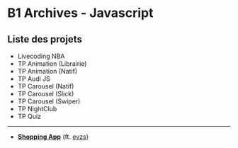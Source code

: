 # B1 Archives - Javascript

## Liste des projets

- Livecoding NBA
- TP Animation (Librairie)
- TP Animation (Natif)
- TP Audi JS
- TP Carousel (Natif)
- TP Carousel (Slick)
- TP Carousel (Swiper)
- TP NightClub
- TP Quiz

---

- [**Shopping App**](https://github.com/evzs/miaoushop) (ft. [evzs](https://github.com/evzs))
